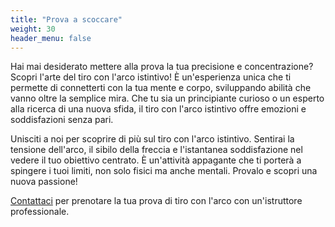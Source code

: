 ```yaml
---
title: "Prova a scoccare"
weight: 30
header_menu: false
---
```


Hai mai desiderato mettere alla prova la tua precisione e concentrazione? Scopri l'arte del tiro con l'arco istintivo! È
un'esperienza unica che ti permette di connetterti con la tua mente e corpo, sviluppando abilità che vanno oltre la
semplice mira. Che tu sia un principiante curioso o un esperto alla ricerca di una nuova sfida, il tiro con l'arco
istintivo offre emozioni e soddisfazioni senza pari.

Unisciti a noi per scoprire di più sul tiro con l'arco istintivo. Sentirai la tensione dell'arco, il sibilo della
freccia e l'istantanea soddisfazione nel vedere il tuo obiettivo centrato. È un'attività appagante che ti porterà a
spingere i tuoi limiti, non solo fisici ma anche mentali. Provalo e scopri una nuova passione!

[Contattaci](#contatti) per prenotare la tua prova di tiro con l'arco con un'istruttore professionale.  